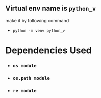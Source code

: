 ## Virtual env name is `python_v`
make it by following command
- `python -m venv python_v`
# Dependencies Used
- ### `os module`
- ### `os.path module`
- ### `re module`